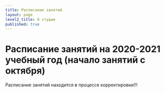 ```yaml
---
title: Расписание занятий
layout: page
level2_title: О студии
published: true
---
```











# Расписание занятий на 2020-2021 учебный год (начало занятий с октября)

Расписание занятий находится в процессе корректировки!!!


